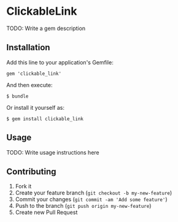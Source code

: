 # ClickableLink

TODO: Write a gem description

## Installation

Add this line to your application's Gemfile:

    gem 'clickable_link'

And then execute:

    $ bundle

Or install it yourself as:

    $ gem install clickable_link

## Usage

TODO: Write usage instructions here

## Contributing

1. Fork it
2. Create your feature branch (`git checkout -b my-new-feature`)
3. Commit your changes (`git commit -am 'Add some feature'`)
4. Push to the branch (`git push origin my-new-feature`)
5. Create new Pull Request

